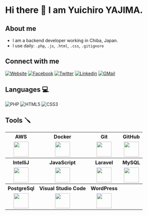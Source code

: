 # Hi there 👋 I am Yuichiro YAJIMA. 

## About me

- I am a backend developer working in Chiba, Japan.
- I use daily: `.php`, `.js`, `.html`, `.css`, `.gitignore`

## Connect with me

[![Website](https://img.icons8.com/wired/48/000000/domain.png)][website]
[![Facebook](https://img.icons8.com/color/48/000000/facebook-new.png)][facebook]
[![Twitter](https://img.icons8.com/color/48/000000/twitter--v1.png)][twitter]
[![Linkedin](https://img.icons8.com/color/48/000000/linkedin-2--v1.png)][linkedin]
[![GMail](https://img.icons8.com/color/48/000000/gmail-new.png)](mailto:yajima@hatchbit.jp)

## Languages 💻

![PHP](https://www.php.net/images/logos/new-php-logo.png)
![HTML5](https://www.w3.org/html/logo/downloads/HTML5_Badge_128.png)
![CSS3](https://upload.wikimedia.org/wikipedia/commons/thumb/6/62/CSS3_logo.svg/128px-CSS3_logo.svg.png)

## Tools 🪛

<table>
<tr>
<th>AWS</th>
<th>Docker</th>
<th>Git</th>
<th>GitHub</th>
</tr>
<tr>
<td align="center" valign="middle"><img src="https://img.icons8.com/color/48/000000/amazon-web-services.png" width="48" /></td>
<td align="center" valign="middle"><img src="https://img.icons8.com/color/48/000000/docker.png" width="48" /></td>
<td align="center" valign="middle"><img src="https://img.icons8.com/color/48/000000/git.png" width="48" /></td>
<td align="center" valign="middle"><img src="https://img.icons8.com/color/48/000000/github--v1.png" width="48" /></td>
</tr>
<tr>
<th>IntelliJ</th>
<th>JavaScript</th>
<th>Laravel</th>
<th>MySQL</th>
</tr>
<tr>
<td align="center" valign="middle"><img src="https://img.icons8.com/color/48/000000/intellij-idea.png" width="48" /></td>
<td align="center" valign="middle"><img src="https://img.icons8.com/color/48/000000/javascript.png" width="48" /></td>
<td align="center" valign="middle"><img src="https://img.icons8.com/ios-filled/48/000000/laravel.png" width="48" /></td>
<td align="center" valign="middle"><img src="https://img.icons8.com/color/48/000000/mysql-logo.png" width="48" /></td>
</tr>
<tr>
<th>PostgreSql</th>
<th>Visual Studio Code</th>
<th>WordPress</th>
<th></th>
</tr>
<tr>
<td align="center" valign="middle"><img src="https://img.icons8.com/color/48/000000/postgreesql.png" width="48" /></td>
<td align="center" valign="middle"><img src="https://img.icons8.com/color/48/000000/visual-studio-code-2019.png" width="48" /></td>
<td align="center" valign="middle"><img src="https://img.icons8.com/color/48/000000/wordpress.png" width="48" /></td>
<td align="center" valign="middle"></td>
</tr>
</table>

[website]: https://www.hatchbit.jp
[twitter]: https://twitter.com/webparty
[facebook]: https://www.facebook.com/yuichiro.yajima
[linkedin]: http://linkedin.com/in/yuichiro-yajima
